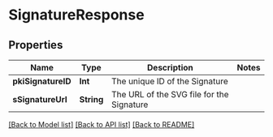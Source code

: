 # SignatureResponse

## Properties
Name | Type | Description | Notes
------------ | ------------- | ------------- | -------------
**pkiSignatureID** | **Int** | The unique ID of the Signature | 
**sSignatureUrl** | **String** | The URL of the SVG file for the Signature | 

[[Back to Model list]](../README.md#documentation-for-models) [[Back to API list]](../README.md#documentation-for-api-endpoints) [[Back to README]](../README.md)


